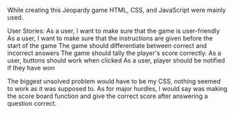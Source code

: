 While creating this Jeopardy game HTML, CSS, and JavaScript were mainly used.

User Stories:
    As a user, I want to make sure that the game is user-friendly
    As a user, I want to make sure that the instructions are given before the start of the game
    The game should differentiate between correct and incorrect answers
    The game should tally the player's score correctly.
    As a user, buttons should work when clicked
    As a user, player should be notified if they have won


The biggest unsolved problem would have to be my CSS, nothing seemed to work as it was supposed to. As for major hurdles, I would say was making the score board function and give the correct score after answering a question correct.